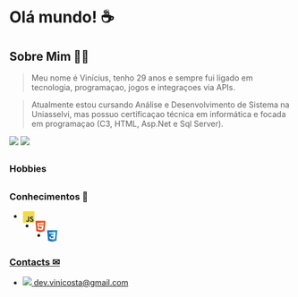 
 
#  Olá mundo! ☕

## Sobre Mim 👨‍💻
 
> Meu nome é Vinícius, tenho 29 anos e sempre fui ligado em tecnologia, programaçao, jogos e integraçoes via APIs. 

> Atualmente estou cursando Análise e Desenvolvimento de Sistema na Uniasselvi, mas possuo certificaçao técnica em informática e focada em programaçao (C3, HTML, Asp.Net e Sql Server).


<img height="100em"  src="https://github-readme-stats.vercel.app/api?username=vgh0st&show_icons=true&theme=radical&include_all_commits=true&count_private=true"> <img height="100em"  src="https://github-readme-stats.vercel.app/api/top-langs/?username=vgh0st&layout=compact&langs_count=16&theme=radical">

##


### Hobbies 


##

### Conhecimentos 🧠
- <a href="https://pt.wikipedia.org/wiki/JavaScript"> <img align="left" alt="Discord" width="21px" src="https://raw.githubusercontent.com/devicons/devicon/master/icons/javascript/javascript-original.svg" /> 
 - <a href="https://pt.wikipedia.org/wiki/HTML#"> <img align="left" alt="Discord" width="21px" src="https://raw.githubusercontent.com/devicons/devicon/master/icons/html5/html5-original.svg" />
-  <a href="https://pt.wikipedia.org/wiki/Cascading_Style_Sheets"> <img align="left" alt="Discord" width="21px" src="https://raw.githubusercontent.com/devicons/devicon/master/icons/css3/css3-original.svg" />

##

### Contacts ✉

- <img src="https://drvendas.com.br/wp-content/uploads/2018/08/logo-gmail-1.png" width="24px">  dev.vinicosta@gmail.com

##
